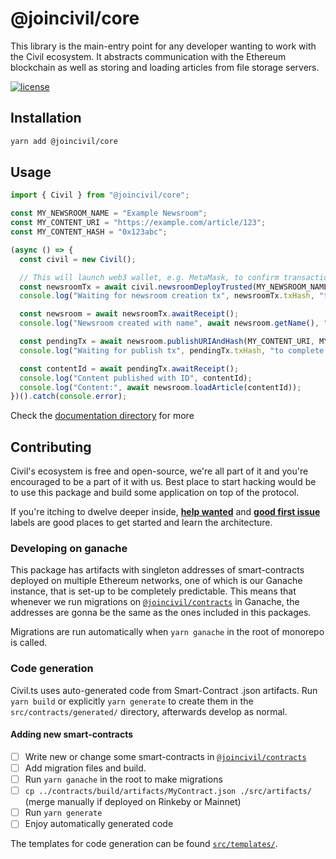 # @joincivil/core

This library is the main-entry point for any developer wanting to work with the Civil ecosystem. It abstracts communication with the Ethereum blockchain as well as storing and loading articles from file storage servers.

[![license](https://img.shields.io/badge/license-LGPL%20v2.1-green.svg)](./LICENSE)

## Installation

```bash
yarn add @joincivil/core
```

## Usage

```typescript
import { Civil } from "@joincivil/core";

const MY_NEWSROOM_NAME = "Example Newsroom";
const MY_CONTENT_URI = "https://example.com/article/123";
const MY_CONTENT_HASH = "0x123abc";

(async () => {
  const civil = new Civil();

  // This will launch web3 wallet, e.g. MetaMask, to confirm transaction:
  const newsroomTx = await civil.newsroomDeployTrusted(MY_NEWSROOM_NAME);
  console.log("Waiting for newsroom creation tx", newsroomTx.txHash, "to complete...");

  const newsroom = await newsroomTx.awaitReceipt();
  console.log("Newsroom created with name", await newsroom.getName(), "at address", newsroom.address);

  const pendingTx = await newsroom.publishURIAndHash(MY_CONTENT_URI, MY_CONTENT_HASH);
  console.log("Waiting for publish tx", pendingTx.txHash, "to complete...");

  const contentId = await pendingTx.awaitReceipt();
  console.log("Content published with ID", contentId);
  console.log("Content:", await newsroom.loadArticle(contentId));
})().catch(console.error);
```

Check the [documentation directory](./doc) for more

## Contributing

Civil's ecosystem is free and open-source, we're all part of it and you're encouraged to be a part of it with us.
Best place to start hacking would be to use this package and build some application on top of the protocol.

If you're itching to dwelve deeper inside, [**help wanted**](https://github.com/joincivil/Civil/issues?q=is%3Aissue+is%3Aopen+label%3A%22help+wanted%22)
and [**good first issue**](https://github.com/joincivil/Civil/issues?q=is%3Aissue+is%3Aopen+label%3A%22good+first+issue%22) labels are good places to get started and learn the architecture.

### Developing on ganache

This package has artifacts with singleton addresses of smart-contracts deployed on multiple Ethereum networks, one of which is our Ganache instance, that is set-up to be completely predictable.
This means that whenever we run migrations on [`@joincivil/contracts`](../contracts) in Ganache, the addresses are gonna be the same as the ones included in this packages.

Migrations are run automatically when `yarn ganache` in the root of monorepo is called.

### Code generation

Civil.ts uses auto-generated code from Smart-Contract .json artifacts.
Run `yarn build` or explicitly `yarn generate` to create them in the `src/contracts/generated/` directory, afterwards develop as normal.

#### Adding new smart-contracts

* [ ] Write new or change some smart-contracts in [`@joincivil/contracts`](../contracts)
* [ ] Add migration files and build.
* [ ] Run `yarn ganache` in the root to make migrations
* [ ] `cp ../contracts/build/artifacts/MyContract.json ./src/artifacts/` (merge manually if deployed on Rinkeby or Mainnet)
* [ ] Run `yarn generate`
* [ ] Enjoy automatically generated code

The templates for code generation can be found [`src/templates/`](./src/templates).
